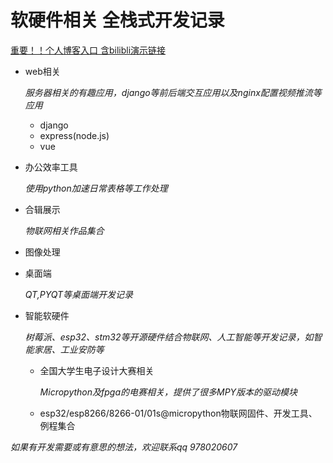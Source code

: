 # 软硬件相关 全栈式开发记录

[重要！！个人博客入口 含bilibli演示链接](https://www.cnblogs.com/sharklet/p/12543620.html)


- web相关

  *服务器相关的有趣应用，django等前后端交互应用以及nginx配置视频推流等应用*

  - django
  - express(node.js)
  - vue

- 办公效率工具

  *使用python加速日常表格等工作处理*

- 合辑展示

  *物联网相关作品集合*

- 图像处理

- 桌面端

  *QT,PYQT等桌面端开发记录*

- 智能软硬件

  *树莓派、esp32、stm32等开源硬件结合物联网、人工智能等开发记录，如智能家居、工业安防等*
  
  - 全国大学生电子设计大赛相关
  
    *Micropython及fpga的电赛相关，提供了很多MPY版本的驱动模块*
  
  - esp32/esp8266/8266-01/01s@micropython物联网固件、开发工具、例程集合



*如果有开发需要或有意思的想法，欢迎联系qq 978020607*
























